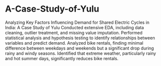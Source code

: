 # A-Case-Study-of-Yulu
Analyzing Key Factors Influencing Demand for Shared Electric Cycles in India: A Case Study of Yulu
Conducted extensive EDA, including data cleaning, outlier treatment, and missing value imputation.
Performed statistical analysis and hypothesis testing to identify relationships between variables and predict demand.
Analyzed bike rentals, finding minimal difference between weekdays and weekends but a significant drop during rainy and windy seasons.
Identified that extreme weather, particularly rainy and hot summer days, significantly reduces bike rentals.
